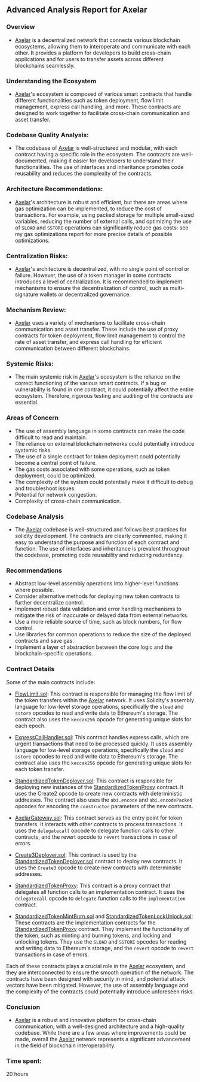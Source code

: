 ## Advanced Analysis Report for Axelar
### Overview 
- [Axelar](https://github.com/code-423n4/2023-07-axelar/tree/main) is a decentralized network that connects various blockchain ecosystems, allowing them to interoperate and communicate with each other. It provides a platform for developers to build cross-chain applications and for users to transfer assets across different blockchains seamlessly.

### Understanding the Ecosystem 
- [Axelar](https://github.com/code-423n4/2023-07-axelar/tree/main)'s ecosystem is composed of various smart contracts that handle different functionalities such as token deployment, flow limit management, express call handling, and more. These contracts are designed to work together to facilitate cross-chain communication and asset transfer.

### Codebase Quality Analysis: 
- The codebase of [Axelar](https://github.com/code-423n4/2023-07-axelar/tree/main) is well-structured and modular, with each contract having a specific role in the ecosystem. The contracts are well-documented, making it easier for developers to understand their functionalities. The use of interfaces and inheritance promotes code reusability and reduces the complexity of the contracts.

### Architecture Recommendations: 
- [Axelar](https://github.com/code-423n4/2023-07-axelar/tree/main)'s architecture is robust and efficient, but there are areas where gas optimization can be implemented, to reduce the cost of transactions. For example, using packed storage for multiple small-sized variables, reducing the number of external calls, and optimizing the use of ``SLOAD`` and ``SSTORE`` operations can significantly reduce gas costs: see my gas optimizations report for more precise details of possible optimizations.

### Centralization Risks: 
- [Axelar](https://github.com/code-423n4/2023-07-axelar/tree/main)'s architecture is decentralized, with no single point of control or failure. However, the use of a token manager in some contracts introduces a level of centralization. It is recommended to implement mechanisms to ensure the decentralization of control, such as multi-signature wallets or decentralized governance.

### Mechanism Review: 
- [Axelar](https://github.com/code-423n4/2023-07-axelar/tree/main) uses a variety of mechanisms to facilitate cross-chain communication and asset transfer. These include the use of proxy contracts for token deployment, flow limit management to control the rate of asset transfer, and express call handling for efficient communication between different blockchains.

### Systemic Risks: 
- The main systemic risk in [Axelar](https://github.com/code-423n4/2023-07-axelar/tree/main)'s ecosystem is the reliance on the correct functioning of the various smart contracts. If a bug or vulnerability is found in one contract, it could potentially affect the entire ecosystem. Therefore, rigorous testing and auditing of the contracts are essential.

### Areas of Concern

- The use of assembly language in some contracts can make the code difficult to read and maintain.
- The reliance on external blockchain networks could potentially introduce systemic risks.
- The use of a single contract for token deployment could potentially become a central point of failure.
- The gas costs associated with some operations, such as token deployment, could be optimized.
- The complexity of the system could potentially make it difficult to debug and troubleshoot issues.
- Potential for network congestion. 
- Complexity of cross-chain communication. 

### Codebase Analysis
- The [Axelar](https://github.com/code-423n4/2023-07-axelar/tree/main) codebase is well-structured and follows best practices for solidity development. The contracts are clearly commented, making it easy to understand the purpose and function of each contract and function. The use of interfaces and inheritance is prevalent throughout the codebase, promoting code reusability and reducing redundancy.

### Recommendations

- Abstract low-level assembly operations into higher-level functions where possible. 
- Consider alternative methods for deploying new token contracts to further decentralize control.
- Implement robust data validation and error handling mechanisms to mitigate the risk of inaccurate or delayed data from external networks. 
- Use a more reliable source of time, such as block numbers, for flow control.
- Use libraries for common operations to reduce the size of the deployed contracts and save gas.
- Implement a layer of abstraction between the core logic and the blockchain-specific operations.

### Contract Details
Some of the main contracts include: 

- [FlowLimit.sol](https://github.com/code-423n4/2023-07-axelar/blob/main/contracts/its/utils/FlowLimit.sol): This contract is responsible for managing the flow limit of the token transfers within the [Axelar](https://github.com/code-423n4/2023-07-axelar/tree/main) network. It uses Solidity's assembly language for low-level storage operations, specifically the ``sload`` and ``sstore`` opcodes to read and write data to Ethereum's storage. The contract also uses the ``keccak256`` opcode for generating unique slots for each epoch.

- [ExpressCallHandler.sol](https://github.com/code-423n4/2023-07-axelar/blob/main/contracts/its/utils/ExpressCallHandler.sol): This contract handles express calls, which are urgent transactions that need to be processed quickly. It uses assembly language for low-level storage operations, specifically the ``sload`` and ``sstore`` opcodes to read and write data to Ethereum's storage. The contract also uses the ``keccak256`` opcode for generating unique slots for each token transfer.

- [StandardizedTokenDeployer.sol](https://github.com/code-423n4/2023-07-axelar/blob/main/contracts/its/utils/StandardizedTokenDeployer.sol): This contract is responsible for deploying new instances of the [StandardizedTokenProxy](https://github.com/code-423n4/2023-07-axelar/blob/main/contracts/its/proxies/StandardizedTokenProxy.sol) contract. It uses the Create2 opcode to create new contracts with deterministic addresses. The contract also uses the ``abi.encode`` and ``abi.encodePacked`` opcodes for encoding the ``constructor`` parameters of the new contracts.

- [AxelarGateway.sol](https://github.com/code-423n4/2023-07-axelar/blob/main/contracts/cgp/AxelarGateway.sol): This contract serves as the entry point for token transfers. It interacts with other contracts to process transactions. It uses the ``delegatecall`` opcode to delegate function calls to other contracts, and the revert opcode to ``revert`` transactions in case of errors.

- [Create3Deployer.sol](https://github.com/code-423n4/2023-07-axelar/blob/main/contracts/gmp-sdk/deploy/Create3Deployer.sol): This contract is used by the [StandardizedTokenDeployer.sol](https://github.com/code-423n4/2023-07-axelar/blob/main/contracts/its/utils/StandardizedTokenDeployer.sol) contract to deploy new contracts. It uses the ``Create3`` opcode to create new contracts with deterministic addresses.

- [StandardizedTokenProxy](https://github.com/code-423n4/2023-07-axelar/blob/main/contracts/its/proxies/StandardizedTokenProxy.sol): This contract is a proxy contract that delegates all function calls to an implementation contract. It uses the ``delegatecall`` opcode to ``delegate`` function calls to the ``implementation`` contract.

- [StandardizedTokenMintBurn.sol](https://github.com/code-423n4/2023-07-axelar/blob/main/contracts/its/token-implementations/StandardizedTokenMintBurn.sol) and [StandardizedTokenLockUnlock.sol](https://github.com/code-423n4/2023-07-axelar/blob/main/contracts/its/token-implementations/StandardizedTokenLockUnlock.sol): These contracts are the implementation contracts for the [StandardizedTokenProxy](https://github.com/code-423n4/2023-07-axelar/blob/main/contracts/its/proxies/StandardizedTokenProxy.sol) contract. They implement the functionality of the token, such as minting and burning tokens, and locking and unlocking tokens. They use the ``SLOAD`` and ``SSTORE`` opcodes for reading and writing data to Ethereum's storage, and the ``revert`` opcode to ``revert`` transactions in case of errors.

Each of these contracts plays a crucial role in the [Axelar](https://github.com/code-423n4/2023-07-axelar/tree/main) ecosystem, and they are interconnected to ensure the smooth operation of the network. The contracts have been designed with security in mind, and potential attack vectors have been mitigated. However, the use of assembly language and the complexity of the contracts could potentially introduce unforeseen risks.

### Conclusion
- [Axelar](https://github.com/code-423n4/2023-07-axelar/tree/main) is a robust and innovative platform for cross-chain communication, with a well-designed architecture and a high-quality codebase. While there are a few areas where improvements could be made, overall the [Axelar](https://github.com/code-423n4/2023-07-axelar/tree/main) network represents a significant advancement in the field of blockchain interoperability.

### Time spent:
20 hours